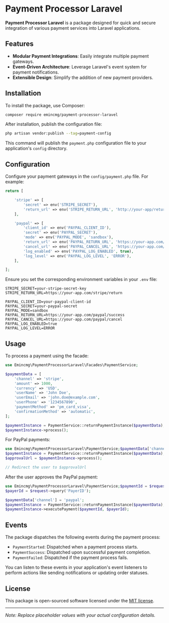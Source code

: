 # Payment Processor Laravel

**Payment Processor Laravel** is a package designed for quick and secure integration of various payment services into Laravel applications.

## Features

- **Modular Payment Integrations**: Easily integrate multiple payment gateways.
- **Event-Driven Architecture**: Leverage Laravel's event system for payment notifications.
- **Extensible Design**: Simplify the addition of new payment providers.

## Installation

To install the package, use Composer:

```bash
composer require emincmg/payment-processor-laravel
```

After installation, publish the configuration file:

```bash
php artisan vendor:publish --tag=payment-config
```

This command will publish the `payment.php` configuration file to your application's `config` directory.

## Configuration

Configure your payment gateways in the `config/payment.php` file. For example:

```php
return [

    'stripe' => [
        'secret' => env('STRIPE_SECRET'),
        'return_url' => env('STRIPE_RETURN_URL', 'http://your-app/return-url'),
    ],

    'paypal' => [
        'client_id' => env('PAYPAL_CLIENT_ID'),
        'secret' => env('PAYPAL_SECRET'),
        'mode' => env('PAYPAL_MODE', 'sandbox'),
        'return_url' => env('PAYPAL_RETURN_URL', 'https://your-app.com/payment/success'),
        'cancel_url' => env('PAYPAL_CANCEL_URL', 'https://your-app.com/payment/cancel'),
        'log_enabled' => env('PAYPAL_LOG_ENABLED', true),
        'log_level' => env('PAYPAL_LOG_LEVEL', 'ERROR'),
    ],

];
```

Ensure you set the corresponding environment variables in your `.env` file:

```env
STRIPE_SECRET=your-stripe-secret-key
STRIPE_RETURN_URL=https://your-app.com/stripe/return

PAYPAL_CLIENT_ID=your-paypal-client-id
PAYPAL_SECRET=your-paypal-secret
PAYPAL_MODE=sandbox
PAYPAL_RETURN_URL=https://your-app.com/paypal/success
PAYPAL_CANCEL_URL=https://your-app.com/paypal/cancel
PAYPAL_LOG_ENABLED=true
PAYPAL_LOG_LEVEL=ERROR
```

## Usage

To process a payment using the facade:

```php
use Emincmg\PaymentProcessorLaravel\Facades\PaymentService;

$paymentData = [
    'channel' => 'stripe',
    'amount' => 1000,
    'currency' => 'USD',
    'userName' => 'John Doe',
    'userEmail' => 'john.doe@example.com',
    'userPhone' => '1234567890',
    'paymentMethod' => 'pm_card_visa',
    'confirmationMethod' => 'automatic',
];

$paymentInstance = PaymentService::returnPaymentInstance($paymentData);
$paymentInstance->process();
```

For PayPal payments:

```php
use Emincmg\PaymentProcessorLaravel\PaymentService;$paymentData['channel'] = 'paypal';
$paymentInstance = PaymentService::returnPaymentInstance($paymentData);
$approvalUrl = $paymentInstance->process();

// Redirect the user to $approvalUrl
```

After the user approves the PayPal payment:

```php
use Emincmg\PaymentProcessorLaravel\PaymentService;$paymentId = $request->query('paymentId');
$payerId = $request->query('PayerID');

$paymentData['channel'] = 'paypal';
$paymentInstance = PaymentService::returnPaymentInstance($paymentData);
$paymentInstance->executePayment($paymentId, $payerId);
```

## Events

The package dispatches the following events during the payment process:

- `PaymentStarted`: Dispatched when a payment process starts.
- `PaymentSuccess`: Dispatched upon successful payment completion.
- `PaymentFailed`: Dispatched if the payment process fails.

You can listen to these events in your application's event listeners to perform actions like sending notifications or updating order statuses.

## License

This package is open-sourced software licensed under the [MIT license](LICENSE).

---

*Note: Replace placeholder values with your actual configuration details.*

